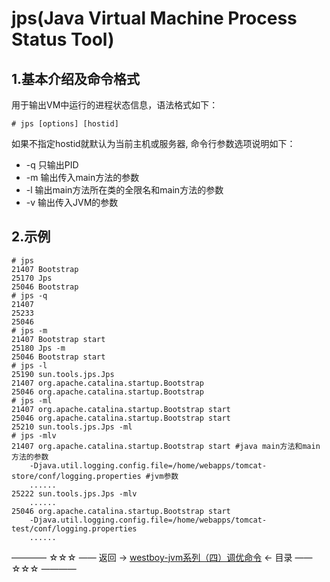 # jps(Java Virtual Machine Process Status Tool)

## 1.基本介绍及命令格式

用于输出VM中运行的进程状态信息，语法格式如下：

```shell
# jps [options] [hostid]
```

如果不指定hostid就默认为当前主机或服务器, 命令行参数选项说明如下：

* -q 只输出PID
* -m 输出传入main方法的参数
* -l 输出main方法所在类的全限名和main方法的参数
* -v 输出传入JVM的参数

## 2.示例

```shell
# jps
21407 Bootstrap
25170 Jps
25046 Bootstrap
# jps -q
21407
25233
25046
# jps -m
21407 Bootstrap start
25180 Jps -m
25046 Bootstrap start
# jps -l
25190 sun.tools.jps.Jps
21407 org.apache.catalina.startup.Bootstrap
25046 org.apache.catalina.startup.Bootstrap
# jps -ml
21407 org.apache.catalina.startup.Bootstrap start
25046 org.apache.catalina.startup.Bootstrap start
25210 sun.tools.jps.Jps -ml
# jps -mlv
21407 org.apache.catalina.startup.Bootstrap start #java main方法和main方法的参数
	-Djava.util.logging.config.file=/home/webapps/tomcat-store/conf/logging.properties #jvm参数
	......
25222 sun.tools.jps.Jps -mlv
	......
25046 org.apache.catalina.startup.Bootstrap start 
	-Djava.util.logging.config.file=/home/webapps/tomcat-test/conf/logging.properties 
	......
```

———— ☆☆☆ —— 返回 -> [westboy-jvm系列（四）调优命令](index.md) <- 目录 —— ☆☆☆ ————